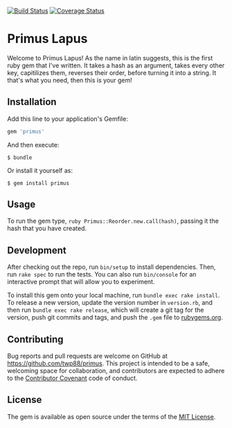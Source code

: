 [![Build Status](https://travis-ci.org/twp88/primus.svg?branch=master)](https://travis-ci.org/twp88/primus) [![Coverage Status](https://coveralls.io/repos/github/twp88/primus/badge.svg?branch=master)](https://coveralls.io/github/twp88/primus?branch=master)



# Primus Lapus

Welcome to Primus Lapus! As the name in latin suggests, this is the first ruby gem that I've
written. It takes a hash as an argument, takes every other key, capitilizes them, reverses their
order, before turning it into a string. It that's what you need, then this is your gem!

## Installation

Add this line to your application's Gemfile:

```ruby
gem 'primus'
```

And then execute:

    $ bundle

Or install it yourself as:

    $ gem install primus

## Usage

To run the gem type, ```ruby Primus::Reorder.new.call(hash)```, passing it the hash that you have created.

## Development

After checking out the repo, run `bin/setup` to install dependencies. Then, run `rake spec` to run the tests. You can also run `bin/console` for an interactive prompt that will allow you to experiment.

To install this gem onto your local machine, run `bundle exec rake install`. To release a new version, update the version number in `version.rb`, and then run `bundle exec rake release`, which will create a git tag for the version, push git commits and tags, and push the `.gem` file to [rubygems.org](https://rubygems.org).

## Contributing

Bug reports and pull requests are welcome on GitHub at https://github.com/twp88/primus. This project is intended to be a safe, welcoming space for collaboration, and contributors are expected to adhere to the [Contributor Covenant](http://contributor-covenant.org) code of conduct.


## License

The gem is available as open source under the terms of the [MIT License](http://opensource.org/licenses/MIT).
